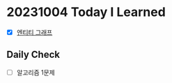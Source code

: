 # 20231004 Today I Learned
- [X] [엔티티 그래프](../../JPA/entity_graph.md)

## Daily Check
- [ ] 알고리즘 1문제